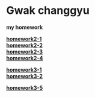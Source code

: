 # Gwak changgyu
**my homework**

[**homework2-1**](http://Changgyu39.github.io/homework2-1.html.html)<br>
[**homework2-2**](http://Changgyu39.github.io/homework2-2.html)<br>
[**homework2-3**](http://Changgyu39.github.io/homework2-3.html)<br>
[**homework2-4**](http://Changgyu39.github.io/homework2-4.html)<br>


[**homework3-1**](http://Changgyu39.github.io/homework3-1.html)<br>
[**homework3-2**](http://Changgyu39.github.io/homework3-2.html)<br>


[**homework3-5**](http://Changgyu39.github.io/homework3-5.jpg)<br>
